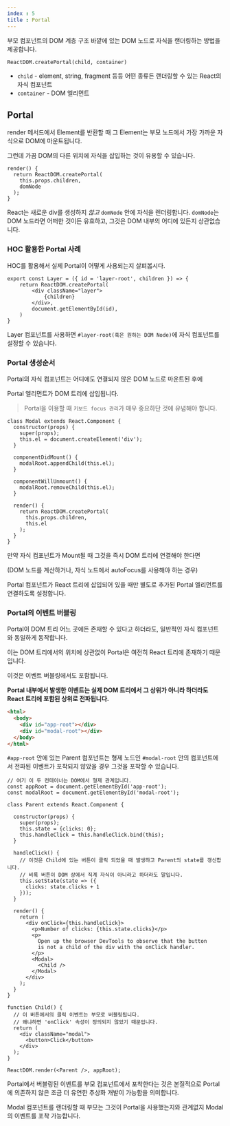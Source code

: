 ```yaml
---
index : 5
title : Portal
---
```




부모 컴포넌트의 DOM 계층 구조 바깥에 있는 DOM 노드로 자식을 랜더링하는 방법을 제공합니다.

```react
ReactDOM.createPortal(child, container)
```

- `child` - element, string, fragment 등등 어떤 종류든 랜더링할 수 있는 React의 자식 컴포넌트
- `container` - DOM 엘리먼트



## Portal 

render 메서드에서 Element를 반환할 때 그 Element는 부모 노드에서 가장 가까운 자식으로 DOM에 마운트됩니다.

그런데 가끔 DOM의 다른 위치에 자식을 삽입하는 것이 유용할 수 있습니다.



```react
render() {
  return ReactDOM.createPortal(
    this.props.children,
    domNode  
  );
}
```

React는 새로운 div를 생성하지 *않고* `domNode` 안에 자식을 렌더링합니다.
`domNode`는 DOM 노드라면 어떠한 것이든 유효하고, 그것은 DOM 내부의 어디에 있든지 상관없습니다.



### HOC 활용한 Portal 사례

HOC를 활용해서 실제 Portal이 어떻게 사용되는지 살펴봅시다.



```react
export const Layer = ({ id = 'layer-root', children }) => {
    return ReactDOM.createPortal(
        <div className="layer">
            {children}
        </div>,
        document.getElementById(id),
    )
}
```

Layer 컴포넌트를 사용하면 `#layer-root(혹은 원하는 DOM Node)`에 자식 컴포넌트를 설정할 수 있습니다.





### Portal 생성순서

Portal의 자식 컴포넌트는 어디에도 연결되지 않은 DOM 노드로 마운트된 후에

Portal 엘리먼트가 DOM 트리에 삽입됩니다.



> Portal을 이용할 때 `키보드 focus 관리`가 매우 중요하단 것에 유념해야 합니다. 

```react
class Modal extends React.Component {
  constructor(props) {
    super(props);
    this.el = document.createElement('div');
  }

  componentDidMount() {
    modalRoot.appendChild(this.el);
  }

  componentWillUnmount() {
    modalRoot.removeChild(this.el);
  }

  render() {
    return ReactDOM.createPortal(
      this.props.children,
      this.el
    );
  }
}
```

만약 자식 컴포넌트가 Mount될 때 그것을 즉시 DOM 트리에 연결해야 한다면 

 (DOM 노드를 계산하거나, 자식 노드에서 autoFocus를 사용해야 하는 경우) 

Portal 컴포넌트가 React 트리에 삽입되어 있을 때만 별도로 추가된 Portal 엘리먼트를 연결하도록 설정합니다.



### Portal의 이벤트 버블링

Portal이 DOM 트리 어느 곳에든 존재할 수 있다고 하더라도, 일반적인 자식 컴포넌트와 동일하게 동작합니다.

이는 DOM 트리에서의 위치에 상관없이 Portal은 여전히 React 트리에 존재하기 때문입니다.

이것은 이벤트 버블링에서도 포함됩니다. 

**Portal 내부에서 발생한 이벤트는 실제 DOM 트리에서 그 상위가 아니라 하더라도 React 트리에 포함된 상위로 전파됩니다.**



```html
<html>
  <body>
    <div id="app-root"></div>
    <div id="modal-root"></div>
  </body>
</html>

```

`#app-root` 안에 있는 Parent 컴포넌트는 형제 노드인 `#modal-root` 안의 컴포넌트에서 전파된 이벤트가 포착되지 않았을 경우 그것을 포착할 수 있습니다.																																																																

```react
// 여기 이 두 컨테이너는 DOM에서 형제 관계입니다.
const appRoot = document.getElementById('app-root');
const modalRoot = document.getElementById('modal-root');

class Parent extends React.Component {
  
  constructor(props) {
    super(props);
    this.state = {clicks: 0};
    this.handleClick = this.handleClick.bind(this);
  }

  handleClick() {
    // 이것은 Child에 있는 버튼이 클릭 되었을 때 발생하고 Parent의 state를 갱신합니다.
    // 비록 버튼이 DOM 상에서 직계 자식이 아니라고 하더라도 말입니다.
    this.setState(state => ({
      clicks: state.clicks + 1
    }));
  }
  
  render() {
    return (
      <div onClick={this.handleClick}>
        <p>Number of clicks: {this.state.clicks}</p>
        <p>
          Open up the browser DevTools to observe that the button
          is not a child of the div with the onClick handler.
        </p>
        <Modal>
          <Child />
        </Modal>
      </div>
    );
  }
}

function Child() {
  // 이 버튼에서의 클릭 이벤트는 부모로 버블링됩니다.
  // 왜냐하면 'onClick' 속성이 정의되지 않았기 때문입니다.
  return (
    <div className="modal">
      <button>Click</button>
    </div>
  );
}

ReactDOM.render(<Parent />, appRoot);
```

Portal에서 버블링된 이벤트를 부모 컴포넌트에서 포착한다는 것은 본질적으로 Portal에 의존하지 않은 조금 더 유연한 추상화 개발이 가능함을 의미합니다.

Modal 컴포넌트를 랜더링할 때 부모는 그것이 Portal을 사용했는지와 관계없지 Modal의 이벤트를 포착 가능합니다.